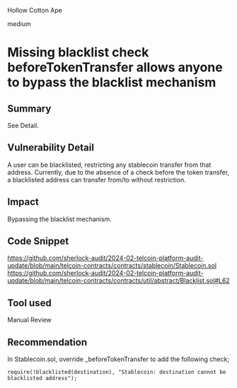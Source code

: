 Hollow Cotton Ape

medium

# Missing blacklist check beforeTokenTransfer allows anyone to bypass the blacklist mechanism

## Summary
See Detail.
## Vulnerability Detail
A user can be blacklisted, restricting any stablecoin transfer from that address. Currently, due to the absence of a check before the token transfer, a blacklisted address can transfer from/to without restriction. 

## Impact
Bypassing the blacklist mechanism.

## Code Snippet
https://github.com/sherlock-audit/2024-02-telcoin-platform-audit-update/blob/main/telcoin-contracts/contracts/stablecoin/Stablecoin.sol
https://github.com/sherlock-audit/2024-02-telcoin-platform-audit-update/blob/main/telcoin-contracts/contracts/util/abstract/Blacklist.sol#L62
## Tool used

Manual Review

## Recommendation
In Stablecoin.sol, override _beforeTokenTransfer to add the following check; 
```solidity
require(!blacklisted(destination), "Stablecoin: destination cannot be blacklisted address");
```

